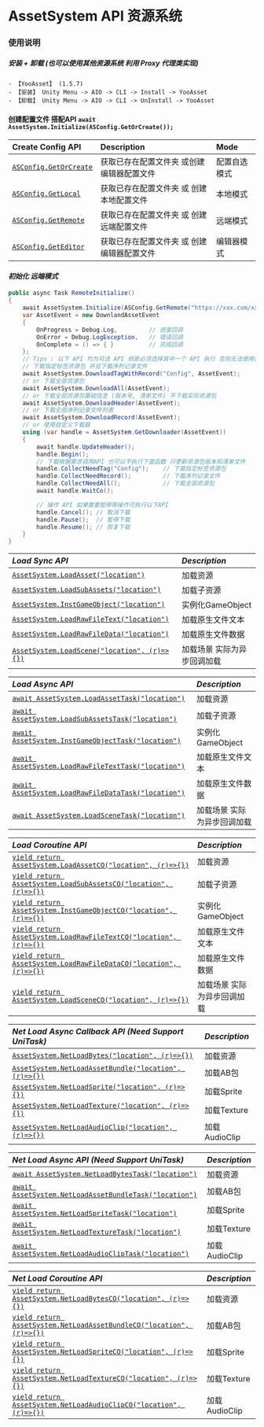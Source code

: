 # AssetSystem API 资源系统

### 使用说明

##### 安装 + 卸载 (也可以使用其他资源系统 利用 Proxy 代理类实现)
    - 【YooAsset】 (1.5.7)
    - 【安装】 Unity Menu -> AIO -> CLI -> Install -> YooAsset
    - 【卸载】 Unity Menu -> AIO -> CLI -> UnInstall -> YooAsset

#### 创建配置文件 搭配API `await AssetSystem.Initialize(ASConfig.GetOrCreate());`

| Create Config API                                                   | Description                                | Mode         |
| :------------------------------------------------------------------ | :----------------------------------------- | :----------- |
| [`ASConfig.GetOrCreate`](./Config.md#aiouengineasconfiggetorcreate) | 获取已存在配置文件夹 或创建编辑器配置文件  | 配置自选模式 |
| [`ASConfig.GetLocal`](./Config.md#aiouengineasconfiggetorcreate)    | 获取已存在配置文件夹 或 创建本地配置文件   | 本地模式     |
| [`ASConfig.GetRemote`](./Config.md#aiouengineasconfiggetorcreate)   | 获取已存在配置文件夹 或 创建远端配置文件   | 远端模式     |
| [`ASConfig.GetEditor`](./Config.md#aiouengineasconfiggetorcreate)   | 获取已存在配置文件夹 或 创建编辑器配置文件 | 编辑器模式   |

#### *初始化 远端模式*

```csharp
public async Task RemoteInitialize()
{
    await AssetSystem.Initialize(ASConfig.GetRemote("https://xxx.com/xxx"));
    var AssetEvent = new DownlandAssetEvent
    {
        OnProgress = Debug.Log,         // 进度回调
        OnError = Debug.LogException,   // 错误回调
        OnComplete = () => { }          // 完成回调
    };
    // Tips : 以下 API 均为可选 API 但是必须选择其中一个 API 执行 否则无法使用远端模式
    // 下载指定标签资源包 并且下载序列记录文件
    await AssetSystem.DownloadTagWithRecord("Config", AssetEvent);
    // or 下载全部资源包
    await AssetSystem.DownloadAll(AssetEvent);
    // or 下载全部资源包基础信息 (版本号, 清单文件) 不下载实际资源包
    await AssetSystem.DownloadHeader(AssetEvent);
    // or 下载全部序列记录文件列表
    await AssetSystem.DownloadRecord(AssetEvent);
    // or 使用自定义下载器
    using (var handle = AssetSystem.GetDownloader(AssetEvent))
    {
        await handle.UpdateHeader();
        handle.Begin();
        // 下载根据需求调用API 也可以不执行下面函数 只更新资源包版本和清单文件
        handle.CollectNeedTag("Config");    // 下载指定标签资源包
        handle.CollectNeedRecord();         // 下载序列记录文件
        handle.CollectNeedAll();            // 下载全部资源包
        await handle.WaitCo();

        // 操作 API 如果需要暂停等操作可执行以下API
        handle.Cancel(); // 取消下载
        handle.Pause();  // 暂停下载
        handle.Resume(); // 恢复下载
    }
}
```

| *Load Sync API*                                                                             | *Description*               |
| :------------------------------------------------------------------------------------------ | :-------------------------- |
| [`AssetSystem.LoadAsset("location")`](./Load.md#aiouengineassetsystemloadasset)             | 加载资源                    |
| [`AssetSystem.LoadSubAssets("location")`](./Load.md#aiouengineassetsystemloadsubassets)     | 加载子资源                  |
| [`AssetSystem.InstGameObject("location")`](./Load.md#aiouengineassetsysteminstgameobject)   | 实例化GameObject            |
| [`AssetSystem.LoadRawFileText("location")`](./Load.md#aiouengineassetsystemloadrawfiletext) | 加载原生文件文本            |
| [`AssetSystem.LoadRawFileData("location")`](./Load.md#aiouengineassetsystemloadrawfiledata) | 加载原生文件数据            |
| [`AssetSystem.LoadScene("location", (r)=>{})`](./Load.md#aiouengineassetsystemloadscene)    | 加载场景 实际为异步回调加载 |

| *Load Async API*                                                                                      | *Description*               |
| :---------------------------------------------------------------------------------------------------- | :-------------------------- |
| [`await AssetSystem.LoadAssetTask("location")`](./Load.md#aiouengineassetsystemloadasset)             | 加载资源                    |
| [`await AssetSystem.LoadSubAssetsTask("location")`](./Load.md#aiouengineassetsystemloadsubassets)     | 加载子资源                  |
| [`await AssetSystem.InstGameObjectTask("location")`](./Load.md#aiouengineassetsysteminstgameobject)   | 实例化GameObject            |
| [`await AssetSystem.LoadRawFileTextTask("location")`](./Load.md#aiouengineassetsystemloadrawfiletext) | 加载原生文件文本            |
| [`await AssetSystem.LoadRawFileDataTask("location")`](./Load.md#aiouengineassetsystemloadrawfiledata) | 加载原生文件数据            |
| [`await AssetSystem.LoadSceneTask("location")`](./Load.md#aiouengineassetsystemloadscene)             | 加载场景 实际为异步回调加载 |

| *Load Coroutine API*                                                                                                | *Description*               |
| :------------------------------------------------------------------------------------------------------------------ | :-------------------------- |
| [`yield return AssetSystem.LoadAssetCO("location", (r)=>{})`](./Load.md#aiouengineassetsystemloadasset)             | 加载资源                    |
| [`yield return AssetSystem.LoadSubAssetsCO("location", (r)=>{})`](./Load.md#aiouengineassetsystemloadsubassets)     | 加载子资源                  |
| [`yield return AssetSystem.InstGameObjectCO("location", (r)=>{})`](./Load.md#aiouengineassetsysteminstgameobject)   | 实例化GameObject            |
| [`yield return AssetSystem.LoadRawFileTextCO("location", (r)=>{})`](./Load.md#aiouengineassetsystemloadrawfiletext) | 加载原生文件文本            |
| [`yield return AssetSystem.LoadRawFileDataCO("location", (r)=>{})`](./Load.md#aiouengineassetsystemloadrawfiledata) | 加载原生文件数据            |
| [`yield return AssetSystem.LoadSceneCO("location", (r)=>{})`](./Load.md#aiouengineassetsystemloadscene)             | 加载场景 实际为异步回调加载 |


| *Net Load Async Callback API (Need Support UniTask)*                                                          | *Description* |
| :------------------------------------------------------------------------------------------------------------ | :------------ |
| [`AssetSystem.NetLoadBytes("location", (r)=>{})`](./NetLoad.md#aiouengineassetsystemnetloadbytes)             | 加载资源      |
| [`AssetSystem.NetLoadAssetBundle("location", (r)=>{})`](./NetLoad.md#aiouengineassetsystemnetloadassetbundle) | 加载AB包      |
| [`AssetSystem.NetLoadSprite("location", (r)=>{})`](./NetLoad.md#aiouengineassetsystemnetloadsprite)           | 加载Sprite    |
| [`AssetSystem.NetLoadTexture("location", (r)=>{})`](./NetLoad.md#aiouengineassetsystemnetloadtexture)         | 加载Texture   |
| [`AssetSystem.NetLoadAudioClip("location", (r)=>{})`](./NetLoad.md#aiouengineassetsystemnetloadaudioclip)     | 加载AudioClip |


| *Net Load Async API (Need Support UniTask)*                                                                    | *Description* |
| :------------------------------------------------------------------------------------------------------------- | :------------ |
| [`await AssetSystem.NetLoadBytesTask("location")`](./NetLoad.md#aiouengineassetsystemnetloadbytes)             | 加载资源      |
| [`await AssetSystem.NetLoadAssetBundleTask("location")`](./NetLoad.md#aiouengineassetsystemnetloadassetbundle) | 加载AB包      |
| [`await AssetSystem.NetLoadSpriteTask("location")`](./NetLoad.md#aiouengineassetsystemnetloadsprite)           | 加载Sprite    |
| [`await AssetSystem.NetLoadTextureTask("location")`](./NetLoad.md#aiouengineassetsystemnetloadtexture)         | 加载Texture   |
| [`await AssetSystem.NetLoadAudioClipTask("location")`](./NetLoad.md#aiouengineassetsystemnetloadaudioclip)     | 加载AudioClip |


| *Net Load Coroutine API*                                                                                                     | *Description* |
| :--------------------------------------------------------------------------------------------------------------------------- | :------------ |
| [`yield return AssetSystem.NetLoadBytesCO("location", (r)=>{})`](./NetLoad.md#aiouengineassetsystemnetloadbytes)             | 加载资源      |
| [`yield return AssetSystem.NetLoadAssetBundleCO("location", (r)=>{})`](./NetLoad.md#aiouengineassetsystemnetloadassetbundle) | 加载AB包      |
| [`yield return AssetSystem.NetLoadSpriteCO("location", (r)=>{})`](./NetLoad.md#aiouengineassetsystemnetloadsprite)           | 加载Sprite    |
| [`yield return AssetSystem.NetLoadTextureCO("location", (r)=>{})`](./NetLoad.md#aiouengineassetsystemnetloadtexture)         | 加载Texture   |
| [`yield return AssetSystem.NetLoadAudioClipCO("location", (r)=>{})`](./NetLoad.md#aiouengineassetsystemnetloadaudioclip)     | 加载AudioClip |
